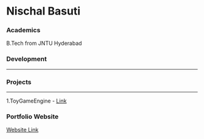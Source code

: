 # Nischal Basuti

### Academics

B.Tech from JNTU Hyderabad

### Development

-----


### Projects

-----
1.ToyGameEngine - [Link](https://github.com/nischalbasuti/ToyGameEngine)

### Portfolio Website

[Website Link](https://nischalbasuti.github.io/)
